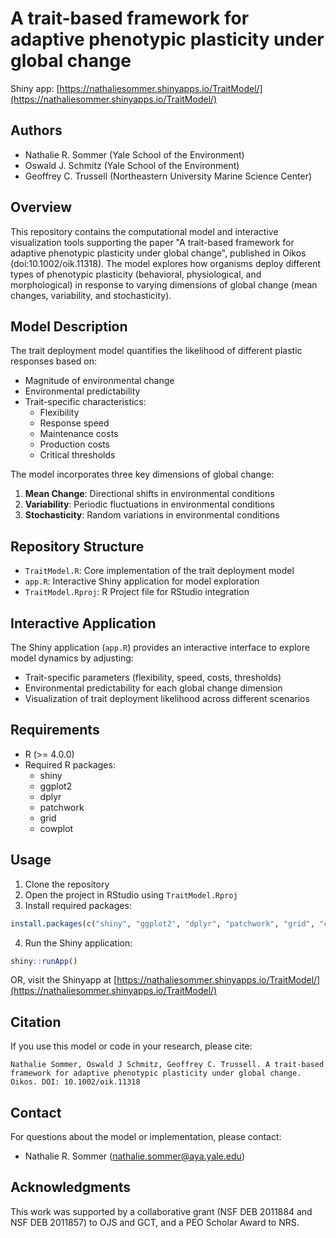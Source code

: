 # A trait-based framework for adaptive phenotypic plasticity under global change

Shiny app: [https://nathaliesommer.shinyapps.io/TraitModel/](https://nathaliesommer.shinyapps.io/TraitModel/)

## Authors
- Nathalie R. Sommer (Yale School of the Environment)
- Oswald J. Schmitz (Yale School of the Environment)
- Geoffrey C. Trussell (Northeastern University Marine Science Center)

## Overview
This repository contains the computational model and interactive visualization tools supporting the paper "A trait-based framework for adaptive phenotypic plasticity under global change", published in Oikos (doi:10.1002/oik.11318). The model explores how organisms deploy different types of phenotypic plasticity (behavioral, physiological, and morphological) in response to varying dimensions of global change (mean changes, variability, and stochasticity).

## Model Description
The trait deployment model quantifies the likelihood of different plastic responses based on:
- Magnitude of environmental change
- Environmental predictability
- Trait-specific characteristics:
  - Flexibility
  - Response speed
  - Maintenance costs
  - Production costs
  - Critical thresholds

The model incorporates three key dimensions of global change:
1. **Mean Change**: Directional shifts in environmental conditions
2. **Variability**: Periodic fluctuations in environmental conditions
3. **Stochasticity**: Random variations in environmental conditions

## Repository Structure
- `TraitModel.R`: Core implementation of the trait deployment model
- `app.R`: Interactive Shiny application for model exploration
- `TraitModel.Rproj`: R Project file for RStudio integration

## Interactive Application
The Shiny application (`app.R`) provides an interactive interface to explore model dynamics by adjusting:
- Trait-specific parameters (flexibility, speed, costs, thresholds)
- Environmental predictability for each global change dimension
- Visualization of trait deployment likelihood across different scenarios

## Requirements
- R (>= 4.0.0)
- Required R packages:
  - shiny
  - ggplot2
  - dplyr
  - patchwork
  - grid
  - cowplot

## Usage
1. Clone the repository
2. Open the project in RStudio using `TraitModel.Rproj`
3. Install required packages:
```R
install.packages(c("shiny", "ggplot2", "dplyr", "patchwork", "grid", "cowplot"))
```
4. Run the Shiny application:
```R
shiny::runApp()
```
OR, visit the Shinyapp at [https://nathaliesommer.shinyapps.io/TraitModel/](https://nathaliesommer.shinyapps.io/TraitModel/)

## Citation
If you use this model or code in your research, please cite:
```
Nathalie Sommer, Oswald J Schmitz, Geoffrey C. Trussell. A trait-based framework for adaptive phenotypic plasticity under global change. Oikos. DOI: 10.1002/oik.11318
```

## Contact
For questions about the model or implementation, please contact:
- Nathalie R. Sommer (nathalie.sommer@aya.yale.edu)

## Acknowledgments
This work was supported by a collaborative grant (NSF DEB 2011884 and 
NSF DEB 2011857) to OJS and GCT, and a PEO Scholar Award to NRS. 
